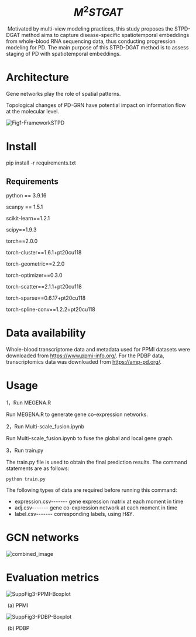 # $$M^{2}STGAT$$

​	Motivated by multi-view modeling practices, this study proposes the STPD-DGAT method aims to capture disease-specific spatiotemporal embeddings from whole-blood RNA sequencing data, thus conducting progression modeling for PD. The main purpose of this STPD-DGAT method is to assess staging of PD with
spatiotemporal embeddings.

# Architecture

Gene networks play the role of spatial patterns.

Topological changes of PD-GRN have potential impact on information flow at the molecular level.

![Fig1-FrameworkSTPD](./figures/Fig1-FrameworkSTPD.jpg)

# Install

pip install -r requirements.txt

## Requirements

python == 3.9.16

scanpy == 1.5.1

scikit-learn==1.2.1

scipy==1.9.3

torch==2.0.0

torch-cluster==1.6.1+pt20cu118

torch-geometric==2.2.0

torch-optimizer==0.3.0

torch-scatter==2.1.1+pt20cu118

torch-sparse==0.6.17+pt20cu118

torch-spline-conv==1.2.2+pt20cu118

# Data availability

Whole-blood transcriptome data and metadata used for PPMI  datasets were downloaded from
https://www.ppmi-info.org/. For the PDBP data, transcriptomics data was downloaded from https://amp-pd.org/.

# Usage

1，Run MEGENA.R

Run MEGENA.R to generate gene co-expression networks.

2，Run Multi-scale_fusion.ipynb

Run Multi-scale_fusion.ipynb  to fuse the global and local gene graph.

3，Run train.py

The train.py  file is used to obtain the final prediction results. The command statements are as follows:

```
python train.py
```

The following types of data are required before running this command:

- expression.csv------- gene expression matrix at each moment in time
- adj.csv------- gene co-expression network at each moment in time
- label.csv------- corresponding labels, using H&Y.

# GCN networks

![combined_image](./figures/combined_image.jpg)



# Evaluation metrics

![SuppFig3-PPMI-Boxplot](./figures/SuppFig3-PPMI-Boxplot.jpg)

​																					(a) PPMI

![SuppFig3-PDBP-Boxplot](./figures/SuppFig3-PDBP-Boxplot.jpg)

​                                                                                    (b) PDBP